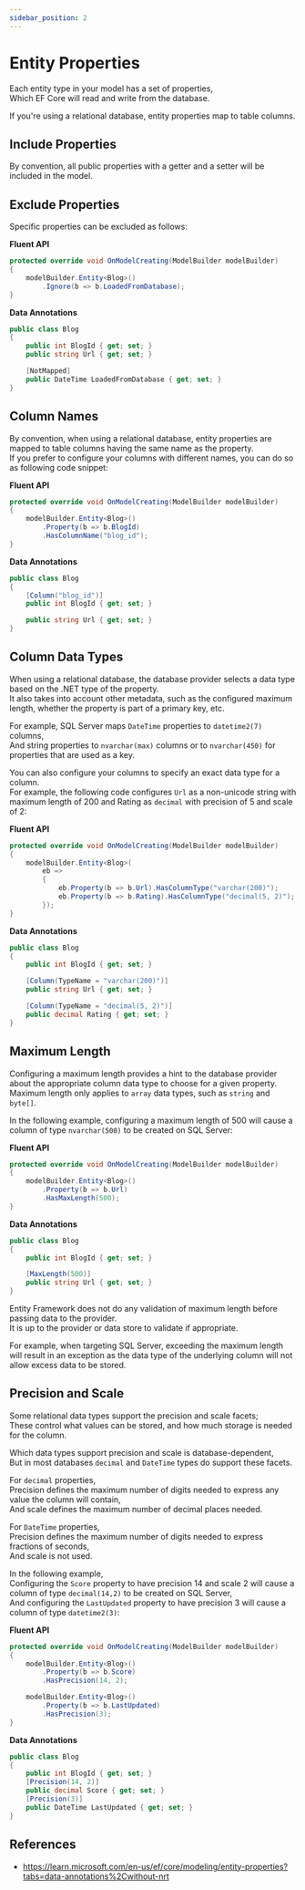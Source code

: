 ```yaml
---
sidebar_position: 2
---
```


# Entity Properties

Each entity type in your model has a set of properties,  
Which EF Core will read and write from the database.

If you're using a relational database, entity properties map to table columns.

## Include Properties

By convention, all public properties with a getter and a setter will be included in the model.

## Exclude Properties

Specific properties can be excluded as follows:

**Fluent API**

```cs
protected override void OnModelCreating(ModelBuilder modelBuilder)
{
    modelBuilder.Entity<Blog>()
        .Ignore(b => b.LoadedFromDatabase);
}
```

**Data Annotations**

```cs
public class Blog
{
    public int BlogId { get; set; }
    public string Url { get; set; }

    [NotMapped]
    public DateTime LoadedFromDatabase { get; set; }
}
```

## Column Names

By convention, when using a relational database, entity properties are mapped to table columns having the same name as the property.  
If you prefer to configure your columns with different names, you can do so as following code snippet:

**Fluent API**

```cs
protected override void OnModelCreating(ModelBuilder modelBuilder)
{
    modelBuilder.Entity<Blog>()
        .Property(b => b.BlogId)
        .HasColumnName("blog_id");
}
```

**Data Annotations**

```cs
public class Blog
{
    [Column("blog_id")]
    public int BlogId { get; set; }

    public string Url { get; set; }
}
```

## Column Data Types

When using a relational database, the database provider selects a data type based on the .NET type of the property.  
It also takes into account other metadata, such as the configured maximum length, whether the property is part of a primary key, etc.

For example, SQL Server maps `DateTime` properties to `datetime2(7)` columns,  
And string properties to `nvarchar(max)` columns or to `nvarchar(450)` for properties that are used as a key.

You can also configure your columns to specify an exact data type for a column.  
For example, the following code configures `Url` as a non-unicode string with maximum length of 200 and Rating as `decimal` with precision of 5 and scale of 2:

**Fluent API**

```cs
protected override void OnModelCreating(ModelBuilder modelBuilder)
{
    modelBuilder.Entity<Blog>(
        eb =>
        {
            eb.Property(b => b.Url).HasColumnType("varchar(200)");
            eb.Property(b => b.Rating).HasColumnType("decimal(5, 2)");
        });
}
```

**Data Annotations**

```cs
public class Blog
{
    public int BlogId { get; set; }

    [Column(TypeName = "varchar(200)")]
    public string Url { get; set; }

    [Column(TypeName = "decimal(5, 2)")]
    public decimal Rating { get; set; }
}
```

## Maximum Length

Configuring a maximum length provides a hint to the database provider about the appropriate column data type to choose for a given property.  
Maximum length only applies to `array` data types, such as `string` and `byte[]`.

In the following example, configuring a maximum length of 500 will cause a column of type `nvarchar(500)` to be created on SQL Server:

**Fluent API**

```cs
protected override void OnModelCreating(ModelBuilder modelBuilder)
{
    modelBuilder.Entity<Blog>()
        .Property(b => b.Url)
        .HasMaxLength(500);
}
```

**Data Annotations**

```cs
public class Blog
{
    public int BlogId { get; set; }

    [MaxLength(500)]
    public string Url { get; set; }
}
```

Entity Framework does not do any validation of maximum length before passing data to the provider.  
It is up to the provider or data store to validate if appropriate.

For example, when targeting SQL Server, exceeding the maximum length will result in an exception as the data type of the underlying column will not allow excess data to be stored.

## Precision and Scale

Some relational data types support the precision and scale facets;  
These control what values can be stored, and how much storage is needed for the column.

Which data types support precision and scale is database-dependent,  
But in most databases `decimal` and `DateTime` types do support these facets.

For `decimal` properties,  
Precision defines the maximum number of digits needed to express any value the column will contain,  
And scale defines the maximum number of decimal places needed.

For `DateTime` properties,  
Precision defines the maximum number of digits needed to express fractions of seconds,  
And scale is not used.

In the following example,  
Configuring the `Score` property to have precision 14 and scale 2 will cause a column of type `decimal(14,2)` to be created on SQL Server,  
And configuring the `LastUpdated` property to have precision 3 will cause a column of type `datetime2(3)`:

**Fluent API**

```cs
protected override void OnModelCreating(ModelBuilder modelBuilder)
{
    modelBuilder.Entity<Blog>()
        .Property(b => b.Score)
        .HasPrecision(14, 2);

    modelBuilder.Entity<Blog>()
        .Property(b => b.LastUpdated)
        .HasPrecision(3);
}
```

**Data Annotations**

```cs
public class Blog
{
    public int BlogId { get; set; }
    [Precision(14, 2)]
    public decimal Score { get; set; }
    [Precision(3)]
    public DateTime LastUpdated { get; set; }
}
```

## References

- https://learn.microsoft.com/en-us/ef/core/modeling/entity-properties?tabs=data-annotations%2Cwithout-nrt
